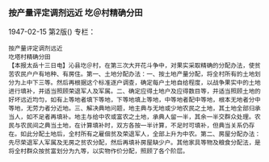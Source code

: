 ### 按产量评定调剂远近  圪＠村精确分田

1947-02-15
第2版()
专栏：

    按产量评定调剂远近
    圪塔村精确分田
    【本报太岳十三日电】沁县圪＠村，在第三次大开花斗争中，对果实采取精确的分配办法，使贫苦农民户户有地种、有房住。第一、土地分配办法：一、按土地产量分配，将全村所有的土地划分为上中下三等。然后再根据这个标准逐户调查，确定每户土地自给程度，以战争果实中的土地进行填补，并适当照顾荣退军人及军属。二、确定应得土地户及应得数目等，并适当照顾土地的好坏远近均匀，如有上等地者填下等地，下等地填上等地，中等地者配中等地，根本无地者分中等地，无劳力者分近地。三、解决典地问题，地主典与无地或少地农民之土地，其土地全部归承当人，如不足者再填补。地主与给中农或富农之土地，承典人留一半，其余一半交群众处理。农民与农民间之典当土地，在计算填补时，双方各按一半计算，不足时可填补，但典当关系仍存在。如此分配土地后，全村所有之雇佃贫及荣退军人，全部上升为中农。第二、房屋分配办法：先尽荣退军人军属及无房之贫农分配，然后再填补房屋缺少户。其他家具等物及粮食分配法，是将全村群众按贫富划分为九等，以实物作价分配，照顾了各个阶层。
